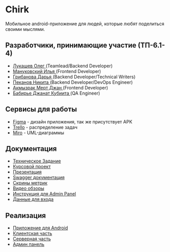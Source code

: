 <h1>Chirk</h1>
<p>Мобильное android-приложение для людей, которые любят поделиться своими мыслями. </p>
<h2>Разработчики, принимающие участие (ТП-6.1-4)</h2>
<ul>
    <li><a href="https://vk.com/olegofriend69">Лукашев Олег </a>(Teamlead/Backend Developer)</li>
    <li><a href="https://vk.com/melkorvrn">Мануковский Илья </a>(Frontend Developer)</li>
    <li><a href="https://vk.com/dashich_gr">Грибанова Дарья </a>(Backend Developer/Technical Writers)</li>
    <li><a href="https://vk.com/micropisa">Пеканов Никита </a>(Backend Developer/DevOps Engineer)</li>
    <li><a href="https://vk.com/mertcanakmzrak">Акмызрак Мерт Джан </a>(Frontend Developer)</li>
    <li><a href="https://vk.com/id578034457">Бабирье Джанат Кубиита </a>(QA Engineer)</li>
</ul>
<h2>Сервисы для работы</h2>
<ul>
    <li><a href="https://vk.com/away.php?to=https%3A%2F%2Fwww.figma.com%2Ffile%2F65m8vicZTv1bLjGv9etVAj%2FUser-story%3Fnode-id%3D0%253A1%26t%3DLRYt2ug8gH0LPcLH-1&cc_key=">Figma</a> - дизайн приложения, так же присутствует APK</li>
    <li><a href="https://trello.com/b/OOICsfXz/chirk">Trello</a> - распределение задач</li>
    <li><a href="https://miro.com/app/board/uXjVMekCUVE=/?share_link_id=229187734114">Miro</a> - UML-диаграммы</li>
</ul>
<h2>Документация</h2>
<ul>
    <li><a href="https://github.com/teamTP/Chirk/blob/main/Документы/Техническое%20задание.pdf">Техническое Задание</a></li>
    <li><a href="https://github.com/teamTP/Chirk/blob/main/Документы/Курсовой%20проект.pdf">Курсовой проект</a></li> 
    <li><a href="https://github.com/teamTP/Chirk/blob/main/Документы/Презентация.pptx">Презентация</a></li> 
    <li><a href="http://92.53.115.78:8080/swagger-ui/index.html">Swagger документация</a></li> 
    <li><a href="https://drive.google.com/drive/folders/1OqDrvT0J8dQ4yYsSYuHcVxXdbUj7ONgk">Скрины метрик</a></li> 
    <li><a href="https://drive.google.com/drive/folders/1MI3M0Y5EwfFqqQ7HhL_mtVLFVKY3vfID">Видео обзоры</a></li> 
    <li><a href="https://github.com/teamTP/Chirk/blob/main/Документы/Admin%20panel%20иструкция%20.pdf">Инструкция для Admin Panel</a></li>
    <li><a href="https://github.com/teamTP/Chirk/blob/main/Документы/Данные%20для%20входа.pdf">Данные для входа</a></li> 

    
</ul>
<h2>Реализация</h2>
<ul>
    <li><a href = "https://drive.google.com/file/d/1U9ey5OjY3VHpE60KOjEW4qcdPTMP3Rnm/view?usp=sharing">Приложение для Android</a></li>
    <li><a href = "https://github.com/teamTP/frontChirk">Клиентская часть</a></li>
    <li><a href = "https://github.com/teamTP/backChirk">Серверная часть</a></li>
    <li><a href = "https://github.com/Pekanov/adminPanelFromChirk">Админ панель</a></li>
</ul>
